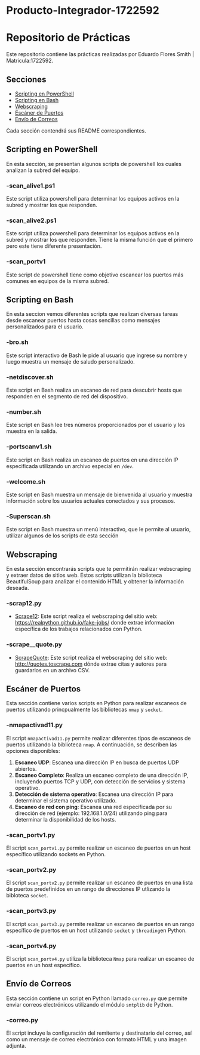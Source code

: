 # Producto-Integrador-1722592
# Repositorio de Prácticas

Este repositorio contiene las prácticas realizadas por Eduardo Flores Smith | Matricula:1722592.

## Secciones

- [Scripting en PowerShell](https://github.com/EFSm35/Producto-Integrador-1722592/tree/main/Scripting%20en%20PowerShell)
- [Scripting en Bash](https://github.com/EFSm35/Producto-Integrador-1722592/tree/main/Scripting%20en%20Bash)
- [Webscraping](https://github.com/EFSm35/Producto-Integrador-1722592/tree/main/Webscraping%20y%20an%C3%A1lisis%20de%20metadata)
- [Escáner de Puertos](https://github.com/EFSm35/Producto-Integrador-1722592/tree/main/Escan%C3%A9r%20de%20puertos)
- [Envío de Correos](https://github.com/EFSm35/Producto-Integrador-1722592/tree/main/Envio%20de%20correos)

Cada sección contendrá sus README correspondientes.

## Scripting en PowerShell
En esta sección, se presentan algunos scripts de powershell los cuales analizan la subred del equipo.

### -scan_alive1.ps1
Este script utiliza powershell para determinar los equipos activos en la subred y mostrar los que responden.

### -scan_alive2.ps1
Este script utiliza powershell para determinar los equipos activos en la subred y mostrar los que responden. Tiene la misma función que el primero pero este tiene diferente presentación.

### -scan_portv1
Este script de powershell tiene como objetivo escanear los puertos más comunes en equipos de la misma subred.

## Scripting en Bash
En esta seccion vemos diferentes scripts que realizan diversas tareas desde escanear puertos hasta cosas sencillas como mensajes personalizados para el usuario.

### -bro.sh
Este script interactivo de Bash le pide al usuario que ingrese su nombre y luego muestra un mensaje de saludo personalizado.

### -netdiscover.sh
Este script en Bash realiza un escaneo de red para descubrir hosts que responden en el segmento de red del dispositivo.

### -number.sh
Este script en Bash lee tres números proporcionados por el usuario y los muestra en la salida.

### -portscanv1.sh
Este script en Bash realiza un escaneo de puertos en una dirección IP especificada utilizando un archivo especial en `/dev`.

### -welcome.sh
Este script en Bash muestra un mensaje de bienvenida al usuario y muestra información sobre los usuarios actuales conectados y sus procesos.

### -Superscan.sh
Este script en Bash muestra un menú interactivo, que le permite al usuario, utilizar algunos de los scripts de esta sección

## Webscraping

En esta sección encontrarás scripts que te permitirán realizar webscraping y extraer datos de sitios web. Estos scripts utilizan la biblioteca BeautifulSoup para analizar el contenido HTML y obtener la información deseada.

### -scrap12.py

- [Scrape12](./webscraping/scrap_12.py): Este script realiza el webscraping del sitio web: https://realpython.github.io/fake-jobs/ donde extrae información específica de los trabajos relacionados con Python.

### -scrape__quote.py
- [ScrapeQuote](./webscraping/scrape_quote.py): Este script realiza el webscraping del sitio web: http://quotes.toscrape.com dónde extrae citas y autores para guardarlos en un archivo CSV.

## Escáner de Puertos

Esta sección contiene varios scripts en Python para realizar escaneos de puertos utilizando princpualmente las bibliotecas `nmap` y `socket`.

### -nmapactivad11.py

El script `nmapactivad11.py` permite realizar diferentes tipos de escaneos de puertos utilizando la biblioteca `nmap`. A continuación, se describen las opciones disponibles:

1. **Escaneo UDP**: Escanea una dirección IP en busca de puertos UDP abiertos.
2. **Escaneo Completo**: Realiza un escaneo completo de una dirección IP, incluyendo puertos TCP y UDP, con detección de servicios y sistema operativo.
3. **Detección de sistema operativo**: Escanea una dirección IP para determinar el sistema operativo utilizado.
4. **Escaneo de red con ping**: Escanea una red especificada por su dirección de red (ejemplo: 192.168.1.0/24) utilizando ping para determinar la disponibilidad de los hosts.

### -scan_portv1.py

El script `scan_portv1.py` permite realizar un escaneo de puertos en un host específico utilizando sockets en Python.

### -scan_portv2.py

El script `scan_portv2.py` permite realizar un escaneo de puertos en una lista de puertos predefinidos en un rango de direcciones IP utlizando la bibloteca `socket`.

### -scan_portv3.py

El script `scan_portv3.py` permite realizar un escaneo de puertos en un rango específico de puertos en un host utilizando `socket`  y `threading`en Python.

### -scan_portv4.py

El script `scan_portv4.py` utiliza la biblioteca `Nmap` para realizar un escaneo de puertos en un host específico.


## Envío de Correos

Esta sección contiene un script en Python llamado `correo.py` que permite enviar correos electrónicos utilizando el módulo `smtplib` de Python.

### -correo.py
El script incluye la configuración del remitente y destinatario del correo, así como un mensaje de correo electrónico con formato HTML y una imagen adjunta.

